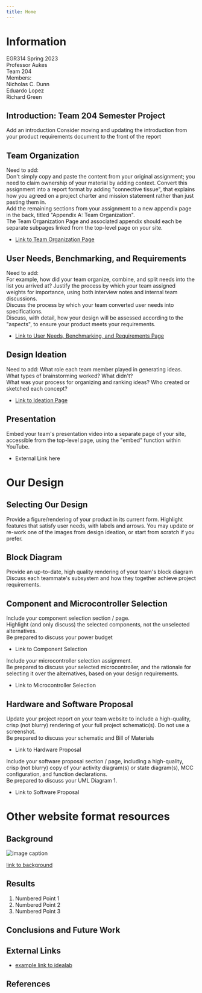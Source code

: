 ```yaml
---
title: Home
---
```


# Information

EGR314 Spring 2023  
Professor Aukes  
Team 204  
Members:  
Nicholas C. Dunn  
Eduardo Lopez  
Richard Green

## Introduction: Team 204 Semester Project
Add an introduction
Consider moving and updating the introduction from your product requirements document to the front of the report

## Team Organization
 Need to add:  
 Don't simply copy and paste the content from your original assignment; you need to claim ownership of your material by adding context. Convert this assignment into a report format by adding "connective tissue", that explains how you agreed on a project charter and mission statement rather than just pasting them in.  
Add the remaining sections from your assignment to a new appendix page in the back, titled "Appendix A: Team Organization".  
The Team Organization Page and associated appendix should each be separate subpages linked from the top-level page on your site.  
* [Link to Team Organization Page](/TeamOrg)

## User Needs, Benchmarking, and Requirements
Need to add:  
For example, how did your team organize, combine, and split needs into the list you arrived at? Justify the process by which your team assigned weights for importance, using both interview notes and internal team discussions.  
Discuss the process by which your team converted user needs into specifications.  
Discuss, with detail, how your design will be assessed according to the "aspects", to ensure your product meets your requirements. 
* [Link to User Needs, Benchmarking, and Requirements Page](/UserNeed)

## Design Ideation
Need to add:
What role each team member played in generating ideas.  
What types of brainstorming worked? What didn't?  
What was your process for organizing and ranking ideas? Who created or sketched each concept?  
* [Link to Ideation Page](/Ideation)

## Presentation
 Embed your team's presentation video into a separate page of your site, accessible from the top-level page, using the "embed" function within YouTube.
* External Link here
  
# Our Design

## Selecting Our Design
Provide a figure/rendering of your product in its current form. Highlight features that satisfy user needs, with labels and arrows. You may update or re-work one of the images from design ideation, or start from scratch if you prefer.

## Block Diagram
Provide an up-to-date, high quality rendering of your team's block diagram  
Discuss each teammate's subsystem and how they together achieve project requirements.

## Component and Microcontroller Selection
Include your component selection section / page.  
Highlight (and only discuss) the selected components, not the unselected alternatives.  
Be prepared to discuss your power budget  
* Link to Component Selection

Include your microcontroller selection assignment.  
Be prepared to discuss your selected microcontroller, and the rationale for selecting it over the alternatives, based on your design requirements.  

* Link to Microcontroller Selection

## Hardware and Software Proposal
Update your project report on your team website to include a high-quality, crisp (not blurry) rendering of your full project schematic(s). Do not use a screenshot.  
Be prepared to discuss your schematic and Bill of Materials  
* Link to Hardware Proposal

Include your software proposal section / page, including a high-quality, crisp (not blurry) copy of your activity diagram(s) or state diagram(s), MCC configuration, and function declarations.  
Be prepared to discuss your UML Diagram 1.  
* Link to Software Proposal




# Other website format resources
  
## Background

![image caption](https://idealab.asu.edu/assets/images/research/jumper1.png)

[link to background](/background)

## Results

1. Numbered Point 1
1. Numbered Point 2
1. Numbered Point 3

## Conclusions and Future Work

## External Links

* [example link to idealab](https://idealab.asu.edu)


## References
